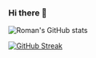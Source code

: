 ### Hi there 👋

![Roman's GitHub stats](https://github-readme-stats.vercel.app/api?username=romankhadka&hide=&show=prs_merged&theme=solarized-dark)

[![GitHub Streak](https://github-readme-streak-stats.herokuapp.com?user=romankhadka&theme=dark)](https://git.io/streak-stats)
